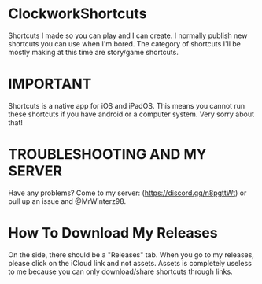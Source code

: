# ClockworkShortcuts
Shortcuts I made so you can play and I can create. I normally publish new shortcuts you can use when I'm bored. The category of shortcuts I'll be mostly making at this time are story/game shortcuts.

# IMPORTANT
Shortcuts is a native app for iOS and iPadOS. This means you cannot run these shortcuts if you have android or a computer system. Very sorry about that!

# TROUBLESHOOTING AND MY SERVER
Have any problems? Come to my server: (https://discord.gg/n8pgttWt) or pull up an issue and @MrWinterz98.

# How To Download My Releases
On the side, there should be a "Releases" tab. When you go to my releases, please click on the iCloud link and not assets. Assets is completely useless to me because you can only download/share shortcuts through links.
